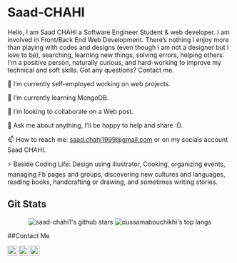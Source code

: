 # Saad-CHAHI

Hello, I am Saad CHAHI a Software Engineer Student & web developer. I am involved in Front/Back End Web Development. There’s nothing I enjoy more than playing with codes and designs (even though I am not a designer but I love to be), searching, learning new things, solving errors, helping others. I'm a positive person, naturally curious, and hard-working to improve my technical and soft skills. Got any questions? Contact me.

🔭 I’m currently self-employed working on web projects.

🌱 I’m currently learning MongoDB.

👯 I’m looking to collaborate on a Web post.

💬 Ask me about anything, I'll be happy to help and share :D.

📫 How to reach me: saad.chahi1999@gmail.com or on my socials account Saad CHAHI.

⚡ Beside Coding Life: Design using illustrator, Cooking, organizing events, managing Fb pages and groups, discovering new cultures and languages, reading books, handcrafting or drawing, and sometimes writing stories.

## Git Stats

<p align='center'>
  <img align="center" src="https://github-readme-stats.vercel.app/api?username=saad-chahi1&bg_color=071A2C&icon_color=d73d4e&show_icons=true&count_private=true&theme=tokyonight&line_height=27&text_color=FFFFFF" alt="saad-chahi1's github stars"/>

  <img align="center" src="https://github-readme-stats.vercel.app/api/top-langs/?username=saad-chahi1&langs_count=8&layout=compact&bg_color=071A2C&text_color=FFFFFF" alt="oussamabouchikhi's top langs"/>
</p>

##Contact Me 


<a href="https://www.linkedin.com/in/saad-chahi-273b99185/">
  <img align="left" alt="Saad Chahi' LinkedIn" width="22px" src="https://cdn.jsdelivr.net/npm/simple-icons@v3/icons/linkedin.svg" />
</a>
<a href="https://www.facebook.com/saad.raja.501/">
  <img align="left" alt="Saad chahi | Facebook" width="22px" src="https://cdn.jsdelivr.net/npm/simple-icons@3.11.0/icons/facebook.svg" />
</a>

<a href="https://stackoverflow.com/users/9039646/dina-taklit">
  <img align="left" alt="Dina TAKLIT | Stack Overflow" width="22px" src="https://cdn.jsdelivr.net/npm/simple-icons@3.11.0/icons/stackoverflow.svg" />
</a>

<br/>
<br/>

